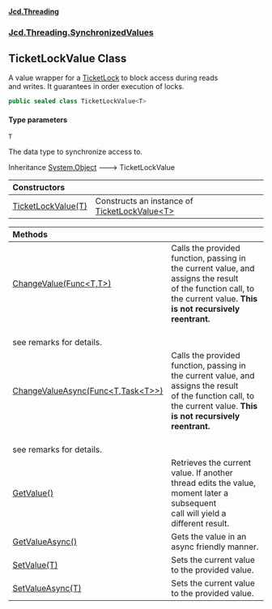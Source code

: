 #### [Jcd.Threading](index.md 'index')
### [Jcd.Threading.SynchronizedValues](Jcd.Threading.SynchronizedValues.md 'Jcd.Threading.SynchronizedValues')

## TicketLockValue<T> Class

A value wrapper for a [TicketLock](TicketLock.md 'Jcd.Threading.TicketLock') to block access during reads  
and writes. It guarantees in order execution of locks.

```csharp
public sealed class TicketLockValue<T>
```
#### Type parameters

<a name='Jcd.Threading.SynchronizedValues.TicketLockValue_T_.T'></a>

`T`

The data type to synchronize access to.

Inheritance [System.Object](https://docs.microsoft.com/en-us/dotnet/api/System.Object 'System.Object') &#129106; TicketLockValue<T>

| Constructors | |
| :--- | :--- |
| [TicketLockValue(T)](TicketLockValue_T_..ctor.Qiyrb7RohSHzoHH+Tg1lNQ.md 'Jcd.Threading.SynchronizedValues.TicketLockValue<T>.TicketLockValue(T)') | Constructs an instance of [TicketLockValue&lt;T&gt;](TicketLockValue_T_.md 'Jcd.Threading.SynchronizedValues.TicketLockValue<T>') |

| Methods | |
| :--- | :--- |
| [ChangeValue(Func&lt;T,T&gt;)](TicketLockValue_T_.ChangeValue.6lXEnT5Pt8Em1e6VS5RuIw.md 'Jcd.Threading.SynchronizedValues.TicketLockValue<T>.ChangeValue(System.Func<T,T>)') | Calls the provided function, passing in the current value, and assigns the result<br/>of the function call, to the current value. <b>This is not recursively reentrant.<br/>see remarks for details.</b> |
| [ChangeValueAsync(Func&lt;T,Task&lt;T&gt;&gt;)](TicketLockValue_T_.ChangeValueAsync.VsMLRzkQWJhOpFuMjrK6lQ.md 'Jcd.Threading.SynchronizedValues.TicketLockValue<T>.ChangeValueAsync(System.Func<T,System.Threading.Tasks.Task<T>>)') | Calls the provided function, passing in the current value, and assigns the result<br/>of the function call, to the current value. <b>This is not recursively reentrant.<br/>see remarks for details.</b> |
| [GetValue()](TicketLockValue_T_.GetValue().md 'Jcd.Threading.SynchronizedValues.TicketLockValue<T>.GetValue()') | Retrieves the current value. If another thread edits the value, moment later a subsequent<br/>call will yield a different result. |
| [GetValueAsync()](TicketLockValue_T_.GetValueAsync().md 'Jcd.Threading.SynchronizedValues.TicketLockValue<T>.GetValueAsync()') | Gets the value in an async friendly manner. |
| [SetValue(T)](TicketLockValue_T_.SetValue.ZYSOaNTkB2fU3Z5VseNYFw.md 'Jcd.Threading.SynchronizedValues.TicketLockValue<T>.SetValue(T)') | Sets the current value to the provided value. |
| [SetValueAsync(T)](TicketLockValue_T_.SetValueAsync.uUJCArRXcAWhrlvAQaJNEw.md 'Jcd.Threading.SynchronizedValues.TicketLockValue<T>.SetValueAsync(T)') | Sets the current value to the provided value. |
